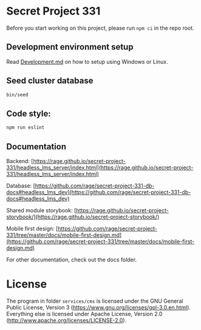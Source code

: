 # Secret Project 331

Before you start working on this project, please run `npm ci` in the repo root.

## Development environment setup

Read [Development.md](https://github.com/rage/secret-project-331/blob/master/docs/Development.md) on how to setup using Windows or Linux.

## Seed cluster database

```sh
bin/seed
```

## Code style:

```bash
npm run eslint
```

## Documentation

Backend: [https://rage.github.io/secret-project-331/headless_lms_server/index.html](https://rage.github.io/secret-project-331/headless_lms_server/index.html)

Database: [https://github.com/rage/secret-project-331-db-docs#headless_lms_dev](https://github.com/rage/secret-project-331-db-docs#headless_lms_dev)

Shared module storybook: [https://rage.github.io/secret-project-storybook/](https://rage.github.io/secret-project-storybook/)

Mobile first design: [https://github.com/rage/secret-project-331/tree/master/docs/mobile-first-design.md](https://github.com/rage/secret-project-331/tree/master/docs/mobile-first-design.md)

For other documentation, check out the docs folder.

# License

The program in folder `services/cms` is licensed under the GNU General Public License, Version 3 (https://www.gnu.org/licenses/gpl-3.0.en.html).
Everything else is licensed under Apache License, Version 2.0 (http://www.apache.org/licenses/LICENSE-2.0).
